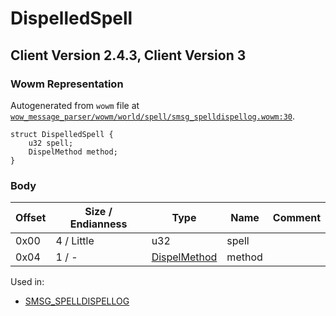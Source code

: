 # DispelledSpell

## Client Version 2.4.3, Client Version 3

### Wowm Representation

Autogenerated from `wowm` file at [`wow_message_parser/wowm/world/spell/smsg_spelldispellog.wowm:30`](https://github.com/gtker/wow_messages/tree/main/wow_message_parser/wowm/world/spell/smsg_spelldispellog.wowm#L30).
```rust,ignore
struct DispelledSpell {
    u32 spell;
    DispelMethod method;
}
```
### Body

| Offset | Size / Endianness | Type | Name | Comment |
| ------ | ----------------- | ---- | ---- | ------- |
| 0x00 | 4 / Little | u32 | spell |  |
| 0x04 | 1 / - | [DispelMethod](dispelmethod.md) | method |  |


Used in:
* [SMSG_SPELLDISPELLOG](smsg_spelldispellog.md)

